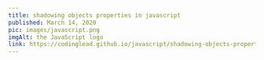 ```yaml
---
title: shadowing objects properties in javascript
published: March 14, 2020
pic: images/javascript.png
imgAlt: the JavaScript logo
link: https://codinglead.github.io/javascript/shadowing-objects-properties-in-javascript
---
```

